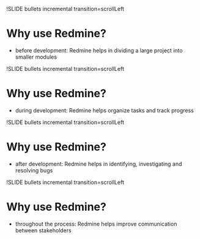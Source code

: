 !SLIDE bullets incremental transition=scrollLeft
# Why use Redmine? #

* before development: Redmine helps in dividing a large project into smaller modules



!SLIDE bullets incremental transition=scrollLeft
# Why use Redmine? #

* during development: Redmine helps organize tasks and track progress



!SLIDE bullets incremental transition=scrollLeft
# Why use Redmine? #

* after development: Redmine helps in identifying, investigating and resolving bugs



!SLIDE bullets incremental transition=scrollLeft
# Why use Redmine? #

* throughout the process: Redmine helps improve communication between stakeholders